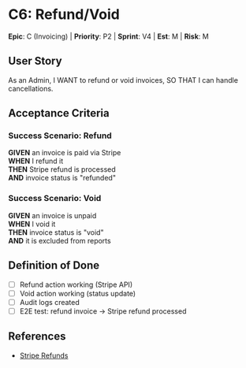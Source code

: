 # C6: Refund/Void

**Epic**: C (Invoicing) | **Priority**: P2 | **Sprint**: V4 | **Est**: M | **Risk**: M

## User Story
As an Admin, I WANT to refund or void invoices, SO THAT I can handle cancellations.

## Acceptance Criteria

### Success Scenario: Refund
**GIVEN** an invoice is paid via Stripe  
**WHEN** I refund it  
**THEN** Stripe refund is processed  
**AND** invoice status is "refunded"

### Success Scenario: Void
**GIVEN** an invoice is unpaid  
**WHEN** I void it  
**THEN** invoice status is "void"  
**AND** it is excluded from reports

## Definition of Done
- [ ] Refund action working (Stripe API)
- [ ] Void action working (status update)
- [ ] Audit logs created
- [ ] E2E test: refund invoice → Stripe refund processed

## References
- [Stripe Refunds](https://stripe.com/docs/api/refunds)
